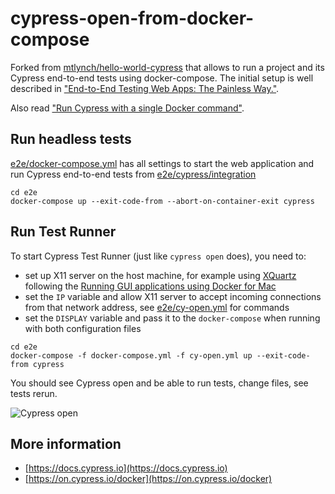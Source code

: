 # cypress-open-from-docker-compose

Forked from [mtlynch/hello-world-cypress](https://github.com/mtlynch/hello-world-cypress) that allows to run a project and its Cypress end-to-end tests using docker-compose. The initial setup is well described in ["End-to-End Testing Web Apps: The Painless Way."](https://mtlynch.io/painless-web-app-testing/).

Also read ["Run Cypress with a single Docker command"](https://www.cypress.io/blog/2019/05/02/run-cypress-with-a-single-docker-command/).

## Run headless tests

[e2e/docker-compose.yml](e2e/docker-compose.yml) has all settings to start the web application and run Cypress end-to-end tests from [e2e/cypress/integration](e2e/cypress/integration)

```shell
cd e2e
docker-compose up --exit-code-from --abort-on-container-exit cypress
```

## Run Test Runner

To start Cypress Test Runner (just like `cypress open` does), you need to:

- set up X11 server on the host machine, for example using [XQuartz](https://www.xquartz.org) following the [Running GUI applications using Docker for Mac](https://sourabhbajaj.com/blog/2017/02/07/gui-applications-docker-mac/)
- set the `IP` variable and allow X11 server to accept incoming connections from that network address, see [e2e/cy-open.yml](e2e/cy-open.yml) for commands
- set the `DISPLAY` variable and pass it to the `docker-compose` when running with both configuration files

```shell
cd e2e
docker-compose -f docker-compose.yml -f cy-open.yml up --exit-code-from cypress
```

You should see Cypress open and be able to run tests, change files, see tests rerun.

![Cypress open](images/cy-open.png)

## More information

- [https://docs.cypress.io](https://docs.cypress.io)
- [https://on.cypress.io/docker](https://on.cypress.io/docker)
